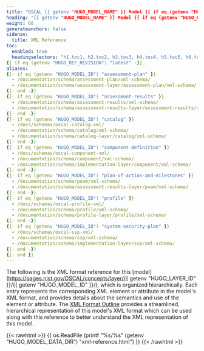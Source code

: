 ```yaml
---
title: "OSCAL {{ getenv "HUGO_MODEL_NAME" }} Model {{ if eq (getenv "HUGO_REF_VERSION") "develop" }}Development Snapshot{{ else }}v{{ getenv "HUGO_REF_VERSION" }}{{ end }} XML Format Reference"
heading: "{{ getenv "HUGO_MODEL_NAME" }} Model {{ if eq (getenv "HUGO_REF_VERSION") "develop" }}Development Snapshot{{ else }}v{{ getenv "HUGO_REF_VERSION" }}{{ end }} XML Format Reference"
weight: 60
generateanchors: false
sidenav:
  title: XML Reference
toc:
  enabled: true
  headingselectors: "h1.toc1, h2.toc2, h3.toc3, h4.toc4, h5.toc5, h6.toc6"
{{ if eq (getenv "HUGO_REF_REVISION") "latest" -}}
aliases:
{{- if eq (getenv "HUGO_MODEL_ID") "assessment-plan" }}
  - /documentation/schema/assessment-plan/xml-schema/
  - /documentation/schema/assessment-layer/assessment-plan/xml-schema/
{{- end -}}
{{- if eq (getenv "HUGO_MODEL_ID") "assessment-results" }}
  - /documentation/schema/assessment-results/xml-schema/
  - /documentation/schema/assessment-results-layer/assessment-results/xml-schema/
{{- end -}}
{{- if eq (getenv "HUGO_MODEL_ID") "catalog" }}
  - /docs/schemas/oscal-catalog-xml/
  - /documentation/schema/catalog/xml-schema/
  - /documentation/schema/catalog-layer/catalog/xml-schema/
{{- end -}}
{{- if eq (getenv "HUGO_MODEL_ID") "component-definition" }}
  - /docs/schemas/oscal-component-xml/
  - /documentation/schema/component/xml-schema/
  - /documentation/schema/implementation-layer/component/xml-schema/
{{- end -}}
{{- if eq (getenv "HUGO_MODEL_ID") "plan-of-action-and-milestones" }}
  - /documentation/schema/poam/xml-schema/
  - /documentation/schema/assessment-results-layer/poam/xml-schema/
{{- end -}}
{{- if eq (getenv "HUGO_MODEL_ID") "profile" }}
  - /docs/schemas/oscal-profile-xml/
  - /documentation/schema/profile/xml-schema/
  - /documentation/schema/profile-layer/profile/xml-schema/
{{- end -}}
{{- if eq (getenv "HUGO_MODEL_ID") "system-security-plan" }}
  - /docs/schemas/oscal-ssp-xml/
  - /documentation/schema/ssp/xml-schema/
  - /documentation/schema/implementation-layer/ssp/xml-schema/
{{- end -}}
{{- end }}
---
```


The following is the XML format reference for this [model](https://pages.nist.gov/OSCAL/concepts/layer/{{ getenv "HUGO_LAYER_ID" }}/{{ getenv "HUGO_MODEL_ID" }}/), which is organized hierarchically. Each entry represents the corresponding XML element or attribute in the model's XML format, and provides details about the semantics and use of the element or attribute. The [XML Format Outline](../xml-outline/) provides a streamlined, hierarchical representation of this model's XML format which can be used along with this reference to better understand the XML representation of this model.

{{< rawhtml >}}
{{ os.ReadFile (printf "%s/%s" (getenv "HUGO_MODEL_DATA_DIR") "xml-reference.html") }}
{{< /rawhtml >}}